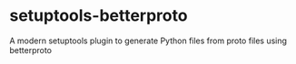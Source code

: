 # setuptools-betterproto
A modern setuptools plugin to generate Python files from proto files using betterproto
